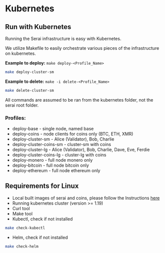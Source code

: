 # Kubernetes
## Run with Kubernetes
Running the Serai infrastructure is easy with Kubernetes.

We utilize Makefile to easily orchestrate various pieces of the infrastructure on kubernetes.

**Example to deploy:** `make deploy-<Profile_Name>`
```bash
make deploy-cluster-sm
```
**Example to delete:** `make -i delete-<Profile_Name>`
```bash
make delete-cluster-sm
```

All commands are assumed to be ran from the kubernetes folder, not the serai root folder.

### Profiles:
* deploy-base - single node, named base
* deploy-coins - node clients for coins only (BTC, ETH, XMR)
* deploy-cluster-sm - Alice (Validator), Bob, Charlie
* deploy-cluster-coins-sm - cluster-sm with coins
* deploy-cluster-lg - Alice (Validator), Bob, Charlie, Dave, Eve, Ferdie
* deploy-cluster-coins-lg - cluster-lg with coins
* deploy-monero - full node monero only
* deploy-bitcoin - full node bitcoin only
* deploy-ethereum - full node ethereum only

## Requirements for Linux
* Local built images of serai and coins, please follow the Instructions [here](../README.md)
* Running kubernetes cluster (version >= 1.19)
* Curl tool
* Make tool
* Kubectl, check if not installed
```bash
make check-kubectl
```
* Helm, check if not installed
```bash
make check-helm
```
